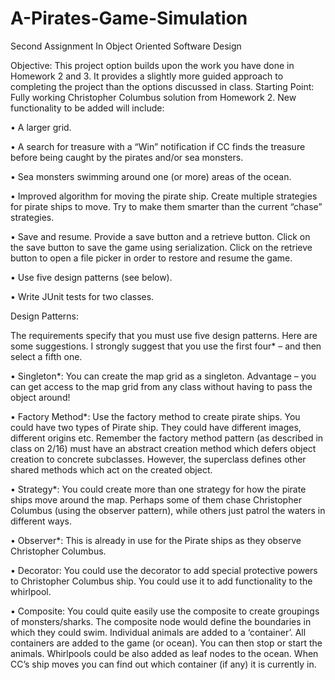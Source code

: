 # A-Pirates-Game-Simulation

Second Assignment In Object Oriented Software Design

Objective: This project option builds upon the work you have done in Homework 2 and 3. It provides a slightly more guided approach to completing the project than the options discussed in class.
Starting Point: Fully working Christopher Columbus solution from Homework 2.
New functionality to be added will include:

• A larger grid.

• A search for treasure with a “Win” notification if CC finds the treasure before being caught by the pirates and/or sea monsters.

• Sea monsters swimming around one (or more) areas of the ocean.

• Improved algorithm for moving the pirate ship. Create multiple strategies for pirate ships to move. Try to make them smarter than the current “chase” strategies.

• Save and resume. Provide a save button and a retrieve button. Click on the save button to save the game using serialization. Click on the retrieve button to open a file picker in order to restore and resume the game.

• Use five design patterns (see below).

• Write JUnit tests for two classes.

Design Patterns:

The requirements specify that you must use five design patterns. Here are some suggestions. I strongly suggest that you use the first four* – and then select a fifth one.

• Singleton*: You can create the map grid as a singleton. Advantage – you can get access to the map grid from any class without having to pass the object around!

• Factory Method*: Use the factory method to create pirate ships. You could have two types of Pirate ship. They could have different images, different origins etc. Remember the factory
method pattern (as described in class on 2/16) must have an abstract creation method which defers object creation to concrete subclasses. However, the superclass defines other shared methods which act on the created object.

• Strategy*: You could create more than one strategy for how the pirate ships move around the map. Perhaps some of them chase Christopher Columbus (using the observer pattern), while others just patrol the waters in different ways.

• Observer*: This is already in use for the Pirate ships as they observe Christopher Columbus.

• Decorator: You could use the decorator to add special protective powers to Christopher Columbus ship. You could use it to add functionality to the whirlpool.

• Composite: You could quite easily use the composite to create groupings of monsters/sharks. The composite node would define the boundaries in which they could swim. Individual animals are added to a ‘container’. All containers are added to the game (or ocean). You can then stop or start the animals. Whirlpools could be also added as leaf nodes to the ocean. When CC’s ship moves you can find out which container (if any) it is currently in.
